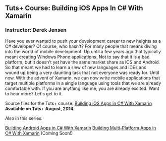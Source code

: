 ## Tuts+ Course: Building iOS Apps In C# With Xamarin
### Instructor: Derek Jensen

Have you ever wanted to push your development career to new heights as a C# developer?  Of course, who hasn't?  For many people that means diving into the world of mobile development. Up until a few years ago that typically meant creating Windows Phone applications. Not to say that it is a bad platform, but it doesn't yet have the same market share as iOS and Android. So that meant we had to learn a slew of new languages and IDEs and wound up being a very daunting task that not everyone was ready for. Until now. With the advent of Xamarin, we can now write mobile applications that target multiple platforms in a single language using tools that we are already comfortable with. If you are anything like me, you are already excited. Want to hear more?  Let's get to it.

Source files for the Tuts+ course: [Building iOS Apps in C# With Xamarin](https://code.tutsplus.com/courses/building-ios-apps-in-c-with-xamarin)
**Available on Tuts+ August, 2014**

Also in this series:

[Building Android Apps in C# With Xamarin](https://courses.tutsplus.com/courses/building-android-apps-in-c-with-xamarin)
[Building Multi-Platform Apps in C# With Xamarin](https://courses.tutsplus.com/courses/) (Coming Soon!)